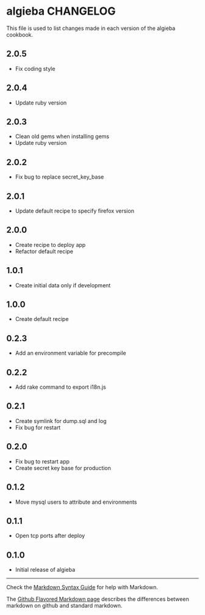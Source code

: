 # algieba CHANGELOG

This file is used to list changes made in each version of the algieba cookbook.

## 2.0.5
- Fix coding style

## 2.0.4
- Update ruby version

## 2.0.3
- Clean old gems when installing gems
- Update ruby version

## 2.0.2
- Fix bug to replace secret_key_base

## 2.0.1
- Update default recipe to specify firefox version

## 2.0.0
- Create recipe to deploy app
- Refactor default recipe

## 1.0.1
- Create initial data only if development

## 1.0.0
- Create default recipe

## 0.2.3
- Add an environment variable for precompile

## 0.2.2
- Add rake command to export i18n.js

## 0.2.1
- Create symlink for dump.sql and log
- Fix bug for restart

## 0.2.0
- Fix bug to restart app
- Create secret key base for production

## 0.1.2
- Move mysql users to attribute and environments

## 0.1.1
- Open tcp ports after deploy

## 0.1.0
- Initial release of algieba

- - -
Check the [Markdown Syntax Guide](http://daringfireball.net/projects/markdown/syntax) for help with Markdown.

The [Github Flavored Markdown page](http://github.github.com/github-flavored-markdown/) describes the differences between markdown on github and standard markdown.
